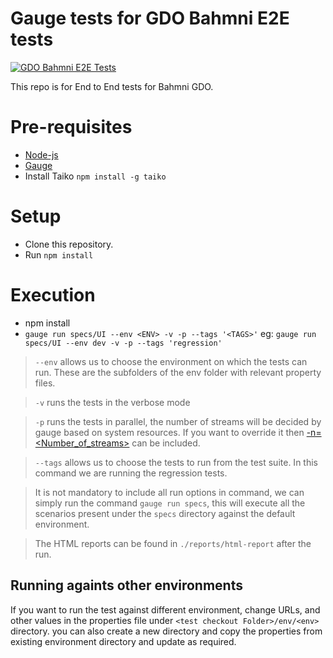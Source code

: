 # Gauge tests for GDO Bahmni E2E tests

[![GDO Bahmni E2E Tests](https://github.com/Bahmni-HWC/automation-tests/actions/workflows/GDO_Bahmni_E2E_Test.yml/badge.svg)](https://github.com/Bahmni-HWC/automation-tests/actions/workflows/GDO_Bahmni_E2E_Test.yml)

This repo is for End to End tests for Bahmni GDO.

# Pre-requisites
* [Node-js](https://nodejs.org/en/)
* [Gauge](https://docs.gauge.org/getting_started/installing-gauge.html?os=macos&language=javascript&ide=vscode)
* Install Taiko `npm install -g taiko`

# Setup
* Clone this repository.
* Run `npm install`

# Execution
* npm install
* `gauge run specs/UI --env <ENV> -v -p --tags '<TAGS>'`
eg: `gauge run specs/UI --env dev -v -p --tags 'regression'`

> `--env` allows us to choose the environment on which the tests can run. These are the subfolders of the env folder with relevant property files.

> `-v` runs the tests in the verbose mode

> `-p` runs the tests in parallel, the number of streams will be decided by gauge based on system resources. 
If you want to override it then [-n=<Number_of_streams>](https://docs.gauge.org/execution.html?os=macos&language=javascript&ide=vscode#:~:text=data/uat.-,Parallel%20execution%C2%B6,-Specs%20can%20be) can be included.

> `--tags` allows us to choose the tests to run from the test suite. 
    In this command we are running the regression tests.
    
> It is not mandatory to include all run options in command, we can simply run the command `gauge run specs`, this will execute all the scenarios present under the `specs` directory against the default environment.
    
> The HTML reports can be found in `./reports/html-report` after the run.

## Running againts other environments
If you want to run the test against different environment, change URLs, and other values in the properties file under `<test checkout Folder>/env/<env>` directory. you can also create a new directory and copy the properties from existing environment directory and update as required.
